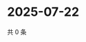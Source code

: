 # 2025-07-22

共 0 条

<!-- BEGIN ZHIHUVIDEO -->
<!-- 最后更新时间 Tue Jul 22 2025 14:18:28 GMT+0800 (China Standard Time) -->

<!-- END ZHIHUVIDEO -->
